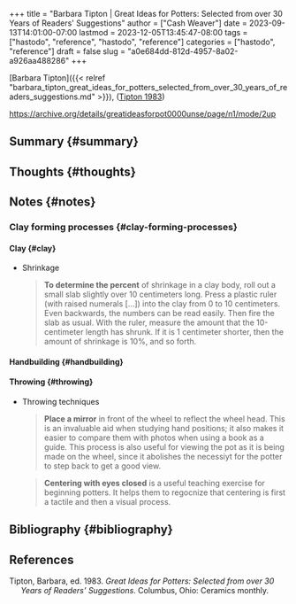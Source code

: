 +++
title = "Barbara Tipton | Great Ideas for Potters: Selected from over 30 Years of Readers' Suggestions"
author = ["Cash Weaver"]
date = 2023-09-13T14:01:00-07:00
lastmod = 2023-12-05T13:45:47-08:00
tags = ["hastodo", "reference", "hastodo", "reference"]
categories = ["hastodo", "reference"]
draft = false
slug = "a0e684dd-812d-4957-8a02-a926aa488286"
+++

[Barbara Tipton]({{< relref "barbara_tipton_great_ideas_for_potters_selected_from_over_30_years_of_readers_suggestions.md" >}}), (<a href="#citeproc_bib_item_1">Tipton 1983</a>)

<https://archive.org/details/greatideasforpot0000unse/page/n1/mode/2up>


## Summary {#summary}


## Thoughts {#thoughts}


## Notes {#notes}


### Clay forming processes {#clay-forming-processes}


#### Clay {#clay}

<!--list-separator-->

-  Shrinkage

    > **To determine the percent** of shrinkage in a clay body, roll out a small slab slightly over 10 centimeters long. Press a plastic ruler (with raised numerals [...]) into the clay from 0 to 10 centimeters. Even backwards, the numbers can be read easily. Then fire the slab as usual. With the ruler, measure the amount that the 10-centimeter length has shrunk. If it is 1 centimeter shorter, then the amount of shrinkage is 10%, and so forth.


#### Handbuilding {#handbuilding}


#### Throwing {#throwing}

<!--list-separator-->

-  Throwing techniques

    > **Place a mirror** in front of the wheel to reflect the wheel head. This is an invaluable aid when studying hand positions; it also makes it easier to compare them with photos when using a book as a guide. This process is also useful for viewing the pot as it is being made on the wheel, since it abolishes the necessiyt for the potter to step back to get a good view.

    <!--quoteend-->

    > **Centering with eyes closed** is a useful teaching exercise for beginning potters. It helps them to regocnize that centering is first a tactile and then a visual process.


## Bibliography {#bibliography}

## References

<style>.csl-entry{text-indent: -1.5em; margin-left: 1.5em;}</style><div class="csl-bib-body">
  <div class="csl-entry"><a id="citeproc_bib_item_1"></a>Tipton, Barbara, ed. 1983. <i>Great Ideas for Potters: Selected from over 30 Years of Readers’ Suggestions</i>. Columbus, Ohio: Ceramics monthly.</div>
</div>
